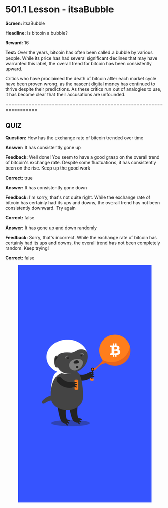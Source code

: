 # 501.1 Lesson - itsaBubble

**Screen:** itsaBubble

**Headline:** Is bitcoin a bubble?

**Reward:** 16

**Text:** Over the years, bitcoin has often been called a bubble by various people. While its price has had several significant declines that may have warranted this label, the overall trend for bitcoin has been consistently upward.

Critics who have proclaimed the death of bitcoin after each market cycle have been proven wrong, as the nascent digital money has continued to thrive despite their predictions. As these critics run out of analogies to use, it has become clear that their accusations are unfounded.


=================================================================

## QUIZ

**Question:** How has the exchange rate of bitcoin trended over time


**Answer:** It has consistently gone up

**Feedback:** Well done! You seem to have a good grasp on the overall trend of bitcoin&#x27;s exchange rate. Despite some fluctuations, it has consistently been on the rise. Keep up the good work

**Correct:** true

**Answer:** It has consistently gone down

**Feedback:** I&#x27;m sorry, that&#x27;s not quite right. While the exchange rate of bitcoin has certainly had its ups and downs, the overall trend has not been consistently downward. Try again

**Correct:** false

**Answer:** It has gone up and down randomly

**Feedback:** Sorry, that&#x27;s incorrect. While the exchange rate of bitcoin has certainly had its ups and downs, the overall trend has not been completely random. Keep trying!

**Correct:** false


<figure><img src="../.gitbook/assets/501-01.png" alt=""><figcaption></figcaption></figure>

